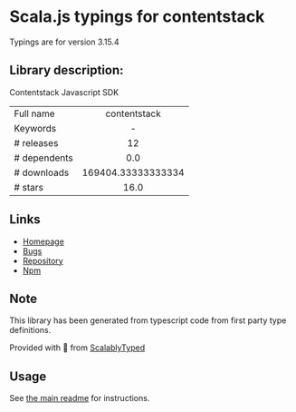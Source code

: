 
# Scala.js typings for contentstack

Typings are for version 3.15.4

## Library description:
Contentstack Javascript SDK

|                    |                 |
| ------------------ | :-------------: |
| Full name          | contentstack |
| Keywords           | - |
| # releases         | 12 |
| # dependents       | 0.0 |
| # downloads        | 169404.33333333334 |
| # stars            | 16.0 |

## Links
- [Homepage](https://www.contentstack.com/)
- [Bugs](https://github.com/contentstack/contentstack-javascript/issues)
- [Repository](https://github.com/contentstack/contentstack-javascript)
- [Npm](https://www.npmjs.com/package/contentstack)
    


## Note
This library has been generated from typescript code from first party type definitions.

Provided with :purple_heart: from [ScalablyTyped](https://github.com/oyvindberg/ScalablyTyped)

## Usage
See [the main readme](../../readme.md) for instructions.


